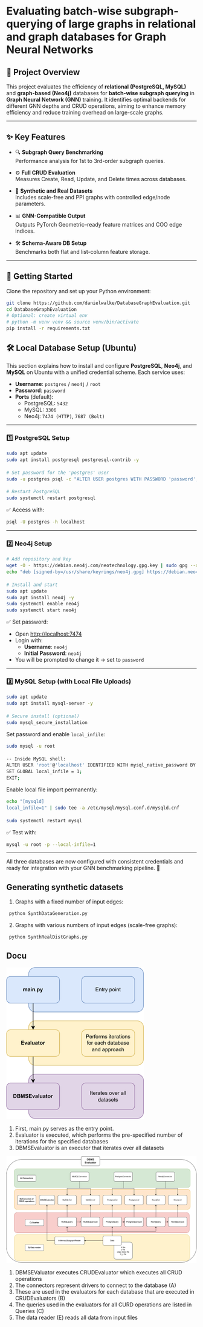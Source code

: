 # Evaluating batch-wise subgraph-querying of large graphs in relational and graph databases for Graph Neural Networks

## 📘 Project Overview

This project evaluates the efficiency of **relational (PostgreSQL, MySQL)** and **graph-based (Neo4j)** databases for **batch-wise subgraph querying** in **Graph Neural Network (GNN)** training. It identifies optimal backends for different GNN depths and CRUD operations, aiming to enhance memory efficiency and reduce training overhead on large-scale graphs.

---

## ✨ Key Features

- 🔍 **Subgraph Query Benchmarking**  
  Performance analysis for 1st to 3rd-order subgraph queries.  

- ⚙️ **Full CRUD Evaluation**  
  Measures Create, Read, Update, and Delete times across databases.  

- 🧪 **Synthetic and Real Datasets**  
  Includes scale-free and PPI graphs with controlled edge/node parameters.  

- 📊 **GNN-Compatible Output**  
  Outputs PyTorch Geometric–ready feature matrices and COO edge indices. 

- 🛠️ **Schema-Aware DB Setup**  
  Benchmarks both flat and list-column feature storage.

---

## 🚀 Getting Started

Clone the repository and set up your Python environment:

```bash
git clone https://github.com/danielwalke/DatabaseGraphEvaluation.git
cd DatabaseGraphEvaluation
# Optional: create virtual env
# python -m venv venv && source venv/bin/activate
pip install -r requirements.txt
```

## 🛠️ Local Database Setup (Ubuntu)

This section explains how to install and configure **PostgreSQL**, **Neo4j**, and **MySQL** on Ubuntu with a unified credential scheme. Each service uses:

- **Username**: `postgres` / `neo4j` / `root`
- **Password**: `password`
- **Ports** (default):
  - PostgreSQL: `5432`
  - MySQL: `3306`
  - Neo4j: `7474 (HTTP)`, `7687 (Bolt)`

---

### 1️⃣ PostgreSQL Setup

```bash
sudo apt update
sudo apt install postgresql postgresql-contrib -y

# Set password for the 'postgres' user
sudo -u postgres psql -c "ALTER USER postgres WITH PASSWORD 'password';"

# Restart PostgreSQL
sudo systemctl restart postgresql
```

✅ Access with:
```bash
psql -U postgres -h localhost
```

---

### 2️⃣ Neo4j Setup

```bash
# Add repository and key
wget -O - https://debian.neo4j.com/neotechnology.gpg.key | sudo gpg --dearmor -o /usr/share/keyrings/neo4j.gpg
echo "deb [signed-by=/usr/share/keyrings/neo4j.gpg] https://debian.neo4j.com stable 5" | sudo tee /etc/apt/sources.list.d/neo4j.list

# Install and start
sudo apt update
sudo apt install neo4j -y
sudo systemctl enable neo4j
sudo systemctl start neo4j
```

✅ Set password:
- Open [http://localhost:7474](http://localhost:7474)
- Login with:
  - **Username**: `neo4j`
  - **Initial Password**: `neo4j`
- You will be prompted to change it → set to `password`

---

### 3️⃣ MySQL Setup (with Local File Uploads)

```bash
sudo apt update
sudo apt install mysql-server -y

# Secure install (optional)
sudo mysql_secure_installation
```

Set password and enable `local_infile`:

```bash
sudo mysql -u root

-- Inside MySQL shell:
ALTER USER 'root'@'localhost' IDENTIFIED WITH mysql_native_password BY 'password';
SET GLOBAL local_infile = 1;
EXIT;
```

Enable local file import permanently:

```bash
echo "[mysqld]
local_infile=1" | sudo tee -a /etc/mysql/mysql.conf.d/mysqld.cnf

sudo systemctl restart mysql
```

✅ Test with:
```bash
mysql -u root -p --local-infile=1
```

---
All three databases are now configured with consistent credentials and ready for integration with your GNN benchmarking pipeline. 🚀

## Generating synthetic datasets
1) Graphs with a fixed number of input edges:
  ```bash
   python SynthDataGeneration.py
  ```
2) Graphs with various numbers of input edges (scale-free graphs):
  ```bash
   python SynthRealDistGraphs.py
  ```


## Docu

<img src="/docu/Documentation-MainDocu.drawio.png" height="400">

1) First, main.py serves as the entry point.
2) Evaluator is executed, which performs the pre-specified number of iterations for the specified databases
3) DBMSEvaluator is an executor that iterates over all datasets

<img src="/docu/Documentation-DBEval.drawio.png" width="600">

1) DBMSEValuator executes CRUDEvaluator which executes all CRUD operations
2) The connectors represent drivers to connect to the database (A)
3) These are used in the evaluators for each database that are executed in CRUDEvaluators (B)
4) The queries used in the evaluators for all CURD operations are listed in Queries (C)
5) The data reader (E) reads all data from input files
